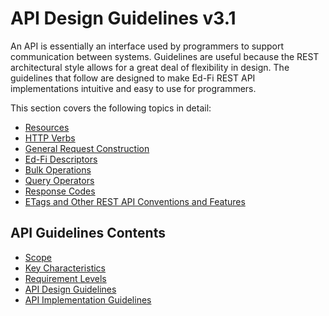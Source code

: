 # API Design Guidelines v3.1

An API is essentially an interface used by programmers to support communication
between systems. Guidelines are useful because the REST architectural style
allows for a great deal of flexibility in design. The guidelines that follow are
designed to make Ed-Fi REST API implementations intuitive and easy to use for
programmers.

This section covers the following topics in detail:

* [Resources](RESOURCES.md)
* [HTTP Verbs](HTTP-VERBS.md)
* [General Request Construction](GENERAL-REQUEST-CONSTRUCTION.md)
* [Ed-Fi Descriptors](ED-FI-DESCRIPTORS.md)
* [Bulk Operations](BULK-OPERATIONS.md)
* [Query Operators](QUERY-OPERATORS.md)
* [Response Codes](RESPONSE-CODES.md)
* [ETags and Other REST API Conventions and
  Features](ETAGS-OTHER-CONVENTIONS.md)

## API Guidelines Contents

* [Scope](../SCOPE.md)
* [Key Characteristics](../KEY-CHARACTERISTICS.md)
* [Requirement Levels](../REQUIREMENT-LEVELS.md)
* [API Design Guidelines](../API-DESIGN-GUIDELINES/README.md)
* [API Implementation Guidelines](../API-IMPLEMENTATION-GUIDELINES/README.md)
